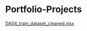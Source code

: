 # Portfolio-Projects
[DA04_train_dataset_cleaned.xlsx](https://github.com/user-attachments/files/19410173/DA04_train_dataset_cleaned.xlsx)
